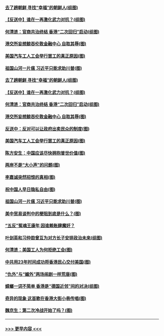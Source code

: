 #### [去了趟朝鲜 寻找“幸福”的朝鲜人(组图)](../pages/p4/907939.md?t=09200401) 
#### [【反送中】谁在一再激化武力对抗？(组图)](../pages/p4/907935.md?t=09200401) 
#### [何清涟：官商共治终结 香港“二次回归”启动(组图)](../pages/p4/907931.md?t=09200401) 
#### [港交所妄想鲸吞伦敦金融中心 自取其辱(图)](../pages/p4/907926.md?t=09200401) 
#### [美国汽车工人工会举行罢工的真正原因(图)](../pages/p4/907906.md?t=09200401) 
#### [祖国山河一片瘟 习近平只能求助川普(图)](../pages/p4/907796.md?t=09200401) 
#### [去了趟朝鲜 寻找“幸福”的朝鲜人(组图)](../pages/p4/907939.md?t=09200401) 
#### [【反送中】谁在一再激化武力对抗？(组图)](../pages/p4/907935.md?t=09200401) 
#### [何清涟：官商共治终结 香港“二次回归”启动(组图)](../pages/p4/907931.md?t=09200401) 
#### [港交所妄想鲸吞伦敦金融中心 自取其辱(图)](../pages/p4/907926.md?t=09200401) 
#### [反送中：反对可以让政府出卖民众的制度(图)](../pages/p4/907923.md?t=09200401) 
#### [美国汽车工人工会举行罢工的真正原因(图)](../pages/p4/907906.md?t=09200401) 
#### [陈方安生：中国应该尽快拥抱普世价值(图)](../pages/p4/907826.md?t=09200401) 
#### [两岸不是“大小声”的问题(图)](../pages/p4/907825.md?t=09200401) 
#### [李嘉诚突然招恨的真相(图)](../pages/p4/907799.md?t=09200401) 
#### [祝中国人早日隐私自由(图)](../pages/p4/907797.md?t=09200401) 
#### [祖国山河一片瘟 习近平只能求助川普(图)](../pages/p4/907796.md?t=09200401) 
#### [美中贸易谈判中的梗阻到底是什么？(图)](../pages/p4/907791.md?t=09200401) 
#### [“五反”冤魂王康年 因谁赖账肆魔奸？](../pages/p4/907787.md?t=09200401) 
#### [叶剑英和习仲勋曾互为对方长子安排政治未来(组图)](../pages/p4/907786.md?t=09200401) 
#### [何清涟：美国工人为何拒绝工会(图)](../pages/p4/907701.md?t=09200401) 
#### [中共用23年时间成功将香港民心交付美国(图)](../pages/p4/907698.md?t=09200401) 
#### [“仇外”与“媚外”两场闹剧一样荒唐(图)](../pages/p4/907689.md?t=09200401) 
#### [蟑螂一词不简单 香港是“德国近邻”间的对决(组图)](../pages/p4/907618.md?t=09200401) 
#### [奇异的现象 这首歌在香港大街小巷传唱(图)](../pages/p4/907583.md?t=09200401) 
#### [魏京生：第二次冷战开始了吗？(图)](../pages/p4/907581.md?t=09200401) 

----
#### [ >>> 更早内容 <<< ](../indexes/p4-earlier.md)
